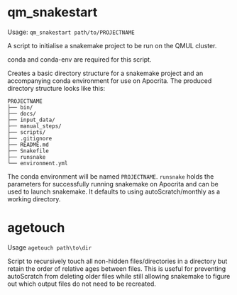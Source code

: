 # qm_snakestart
Usage: `qm_snakestart path/to/PROJECTNAME`

A script to initialise a snakemake project to be run on the QMUL cluster.

conda and conda-env are required for this script.

Creates a basic directory structure for a snakemake project and an accompanying conda environment for use on Apocrita.
The produced directory structure looks like this:

    PROJECTNAME
    ├── bin/
    ├── docs/
    ├── input_data/
    ├── manual_steps/
    ├── scripts/
    ├── .gitignore
    ├── README.md
    ├── Snakefile
    ├── runsnake
    └── environment.yml

The conda environment will be named `PROJECTNAME`.
`runsnake` holds the parameters for successfully running snakemake on Apocrita and can be used to launch snakemake.
It defaults to using autoScratch/monthly as a working directory.


# agetouch
Usage `agetouch path\to\dir`

Script to recursively touch all non-hidden files/directories in a directory but retain the order of relative ages between files.
This is useful for preventing autoScratch from deleting older files while still allowing snakemake to figure out which output files do not need to be recreated.
